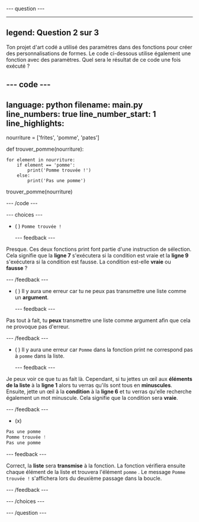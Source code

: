 
--- question ---

---
legend: Question 2 sur 3
---

Ton projet d'art codé a utilisé des paramètres dans des fonctions pour créer des personnalisations de formes. Le code ci-dessous utilise également une fonction avec des paramètres. Quel sera le résultat de ce code une fois exécuté ?

--- code ---
---
language: python
filename: main.py
line_numbers: true
line_number_start: 1
line_highlights: 
---
nourriture = ['frites', 'pomme', 'pates']

def trouver_pomme(nourriture):

    for element in nourriture:
        if element == 'pomme':
            print('Pomme trouvée !')
        else:
            print('Pas une pomme')

trouver_pomme(nourriture)

--- /code ---

--- choices ---

- ( )
`Pomme trouvée !`

  --- feedback ---

Presque. Ces deux fonctions print font partie d'une instruction de sélection. Cela signifie que la **ligne 7** s'exécutera si la condition est vraie et la **ligne 9** s'exécutera si la condition est fausse. La condition est-elle **vraie** ou **fausse** ?

  --- /feedback ---

- ( )
Il y aura une erreur car tu ne peux pas transmettre une liste comme un **argument**.

  --- feedback ---

Pas tout à fait, tu **peux** transmettre une liste comme argument afin que cela ne provoque pas d'erreur.

  --- /feedback ---

- ( )
Il y aura une erreur car `Pomme` dans la fonction print ne correspond pas à `pomme` dans la liste.

  --- feedback ---

Je peux voir ce que tu as fait là. Cependant, si tu jettes un œil aux **éléments de la liste** à la **ligne 1** alors tu verras qu'ils sont tous en **minuscules**. Ensuite, jette un œil à la **condition** à la **ligne 6** et tu verras qu'elle recherche également un mot minuscule. Cela signifie que la condition sera **vraie**.

  --- /feedback ---

- (x)
```python
Pas une pomme
Pomme trouvée !
Pas une pomme
```

  --- feedback ---

Correct, la **liste** sera **transmise** à la fonction. La fonction vérifiera ensuite chaque élément de la liste et trouvera l'élément `pomme` . Le message `Pomme trouvée !` s'affichera lors du deuxième passage dans la boucle.

  --- /feedback ---

--- /choices ---

--- /question ---
